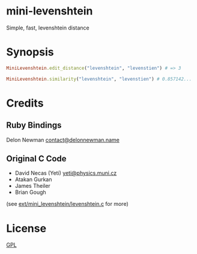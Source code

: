 # mini-levenshtein

Simple, fast, levenshtein distance

# Synopsis

```ruby
MiniLevenshtein.edit_distance("levenshtein", "levenstien") # => 3

MiniLevenshtein.similarity("levenshtein", "levenstien") # 0.857142...
```

# Credits

## Ruby Bindings

Delon Newman <contact@delonnewman.name>

## Original C Code

- David Necas (Yeti) <yeti@physics.muni.cz>
- Atakan Gurkan
- James Theiler
- Brian Gough

(see [ext/mini_levenshtein/levenshtein.c](https://github.com/delonnewman/mini-levenshtein/blob/master/ext/mini_levenshtein/levenshtein.c) for more)

# License

[GPL](https://opensource.org/licenses/GPL-2.0)
